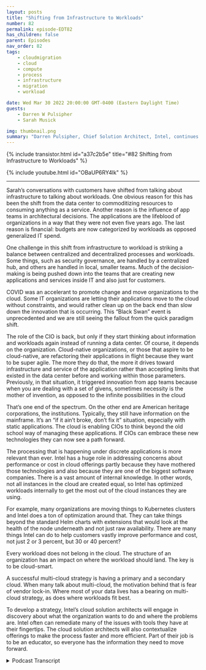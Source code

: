 ```yaml
---
layout: posts
title: "Shifting from Infrastructure to Workloads"
number: 82
permalink: episode-EDT82
has_children: false
parent: Episodes
nav_order: 82
tags:
    - cloudmigration
    - cloud
    - compute
    - process
    - infrastructure
    - migration
    - workload

date: Wed Mar 30 2022 20:00:00 GMT-0400 (Eastern Daylight Time)
guests:
    - Darren W Pulsipher
    - Sarah Musick

img: thumbnail.png
summary: "Darren Pulsipher, Chief Solution Architect, Intel, continues his conversation with Sarah Musick, Cloud Solution Architect, Intel, about the shift from infrastructure to workloads. Please place in the Embracing Digital Transformation playlist."
---
```


{% include transistor.html id="a37c2b5e" title="#82 Shifting from Infrastructure to Workloads" %}

{% include youtube.html id="OBaUP6RY4lk" %}

---

Sarah’s conversations with customers have shifted from talking about infrastructure to talking about workloads. One obvious reason for this has been the shift from the data center to commoditizing resources to consuming anything as a service. Another reason is the influence of app teams in architectural decisions. The applications are the lifeblood of organizations in a way that they were not even five years ago. The last reason is financial: budgets are now categorized by workloads as opposed generalized IT spend.

One challenge in this shift from infrastructure to workload is striking a balance between centralized and decentralized processes and workloads.  Some things, such as security governance, are handled by a centralized hub, and others are handled in local, smaller teams. Much of the decision-making is being pushed down into the teams that are creating new applications and services inside IT and also just for customers.

COVID was an accelerant to promote change and move organizations to the cloud. Some IT organizations are letting their applications move to the cloud without constraints, and would rather clean up on the back end than slow down the innovation that is occurring. This “Black Swan” event is unprecedented and we are still seeing the fallout from the quick paradigm shift.

The role of the CIO is back, but only if they start thinking about information and workloads again instead of running a data center.  Of course, it depends on the organization. Cloud-native organizations, or those that aspire to be cloud-native, are refactoring their applications in flight because they want to be super agile. The more they do that, the more it drives toward infrastructure and service of the application rather than accepting limits that existed in the data center before and working within those parameters.  Previously, in that situation, it triggered innovation from app teams because when you are dealing with a set of givens, sometimes necessity is the mother of invention, as opposed to the infinite possibilities in the cloud

That’s one end of the spectrum. On the other end are American heritage corporations, the institutions. Typically, they still have information on the mainframe. It’s an “if it ain’t broke, don’t fix it” situation, especially with static applications. The cloud is enabling CIOs to think beyond the old school way of managing these applications. If CIOs can embrace these new technologies they can now see a path forward.

The processing that is happening under discrete applications is more relevant than ever. Intel has a huge role in addressing concerns about performance or cost in cloud offerings partly because they have mothered those technologies and also because they are one of the biggest software companies. There is a vast amount of internal knowledge. In other words, not all instances in the cloud are created equal, so Intel has optimized workloads internally to get the most out of the cloud instances they are using.

For example, many organizations are moving things to Kubernetes clusters and Intel does a ton of optimization around that. They can take things beyond the standard Helm charts with extensions that would look at the health of the node underneath and not just raw availability.  There are many things Intel can do to help customers vastly improve performance and cost, not just 2 or 3 percent, but 30 or 40 percent?

Every workload does not belong in the cloud. The structure of an organization has an impact on where the workload should land. The key is to be cloud-smart.

A successful multi-cloud strategy is having a primary and a secondary cloud. When many talk about multi-cloud, the motivation behind that is fear of vendor lock-in.  Where most of your data lives has a bearing on multi-cloud strategy, as does where workloads fit best.  

To develop a strategy, Intel’s cloud solution architects will engage in discovery about what the organization wants to do and where the problems are. Intel often can remediate many of the issues with tools they have at their fingertips. The cloud solution architects will also contextualize offerings to make the process faster and more efficient. Part of their job is to be an educator, so everyone has the information they need to move forward. 


<details>
<summary> Podcast Transcript </summary>

<p></p>

</details>
